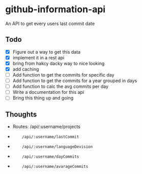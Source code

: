 # github-information-api
An API to get every users last commit date

## Todo
* [x] Figure out a way to get this data
* [x] implement it in a rest api
* [x] bring from hakcy dacky way to nice looking
* [x] add caching
* [ ] Add function to get the commits for specific day
* [ ] Add function to get the commits for a year grouped in days
* [ ] Add function to calc the avg commits per day
* [ ] Write a documentation for this api
* [ ] Bring this thing up and going

## Thoughts
* Routes: /api/:username/projects
*         /api/:username/lastCommit
*         /api/:username/languageDevision
*         /api/:username/dayCommits
*         /api/:username/avarageCommits
